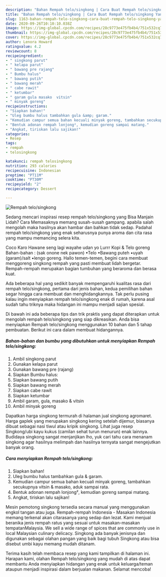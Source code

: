 ```yaml
---
description: "Bahan Rempah telo/singkong | Cara Buat Rempah telo/singkong Yang Lezat Sekali"
title: "Bahan Rempah telo/singkong | Cara Buat Rempah telo/singkong Yang Lezat Sekali"
slug: 1163-bahan-rempah-telo-singkong-cara-buat-rempah-telo-singkong-yang-lezat-sekali
date: 2020-09-26T10:10:10.038Z
image: https://img-global.cpcdn.com/recipes/28c9773e475fb4b4/751x532cq70/rempah-telosingkong-foto-resep-utama.jpg
thumbnail: https://img-global.cpcdn.com/recipes/28c9773e475fb4b4/751x532cq70/rempah-telosingkong-foto-resep-utama.jpg
cover: https://img-global.cpcdn.com/recipes/28c9773e475fb4b4/751x532cq70/rempah-telosingkong-foto-resep-utama.jpg
author: Lenora Howard
ratingvalue: 4.2
reviewcount: 8
recipeingredient:
- " singkong parut"
- " kelapa parut"
- " bawang pre rajang"
- " Bumbu halus"
- " bawang putih"
- " bawang merah"
- " cabe rawit"
- " ketumbar"
- " garam gula masako  vitsin"
- " minyak goreng"
recipeinstructions:
- "Siapkan bahan!"
- "Uleg bumbu halus tambahkan gula &amp; garam."
- "Kemudian campur semua bahan kecuali minyak goreng, tambahkan secukupnya vitsin &amp; masako, aduk sampai rata."
- "Bentuk adonan rempah lonjong², kemudian goreng sampai matang."
- "Angkat, tiriskan lalu sajikan!"
categories:
- Resep
tags:
- rempah
- telosingkong

katakunci: rempah telosingkong 
nutrition: 293 calories
recipecuisine: Indonesian
preptime: "PT11M"
cooktime: "PT30M"
recipeyield: "2"
recipecategory: Dessert

---
```



![Rempah telo/singkong](https://img-global.cpcdn.com/recipes/28c9773e475fb4b4/751x532cq70/rempah-telosingkong-foto-resep-utama.jpg)

Sedang mencari inspirasi resep rempah telo/singkong yang Bisa Manjain Lidah? Cara Memasaknya memang susah-susah gampang. apabila salah mengolah maka hasilnya akan hambar dan bahkan tidak sedap. Padahal rempah telo/singkong yang enak seharusnya punya aroma dan cita rasa yang mampu memancing selera kita.

Coco Karo Hawane seng lagi wayahe udan yo Lurrr Kopi &amp; Telo goreng Bahan-bahan : (sak onone nek pawon) •Telo •Bawang puteh •uyah (garam)/salt •lengo goreng. Hallo temen-temen, begini cara membuat menggoreng singkong rempah yang pasti membuat lidah bergetar. Rempah-rempah merupakan bagian tumbuhan yang beraroma dan berasa kuat.

Ada beberapa hal yang sedikit banyak mempengaruhi kualitas rasa dari rempah telo/singkong, pertama dari jenis bahan, kedua pemilihan bahan segar hingga cara membuat dan menghidangkannya. Tak perlu pusing kalau ingin menyiapkan rempah telo/singkong enak di rumah, karena asal sudah tahu triknya maka hidangan ini mampu menjadi sajian spesial.


Di bawah ini ada beberapa tips dan trik praktis yang dapat diterapkan untuk mengolah rempah telo/singkong yang siap dikreasikan. Anda bisa menyiapkan Rempah telo/singkong menggunakan 10 bahan dan 5 tahap pembuatan. Berikut ini cara dalam membuat hidangannya.

<!--inarticleads1-->

##### Bahan-bahan dan bumbu yang dibutuhkan untuk menyiapkan Rempah telo/singkong:

1. Ambil  singkong parut
1. Gunakan  kelapa parut
1. Gunakan  bawang pre (rajang)
1. Siapkan  Bumbu halus:
1. Siapkan  bawang putih
1. Siapkan  bawang merah
1. Siapkan  cabe rawit
1. Siapkan  ketumbar
1. Ambil  garam, gula, masako &amp; vitsin
1. Ambil  minyak goreng


Dapatkan harga singkong termurah di halaman jual singkong agromaret. Harga gaplek yang merupakan singkong kering setelah dijemur, biasanya dibuat sebagai nasi tiwul atau kripik singkong. Lihat juga resep Singkong/ubi kayu kukus (camilan sehat turun menurun) enak lainnya. Budidaya singkong sangat menjanjikan lho, yuk cari tahu cara menanam singkong agar hasilnya melimpah dan hasilnya ternyata sangat mengejutkan banyak orang. 

<!--inarticleads2-->

##### Cara menyiapkan Rempah telo/singkong:

1. Siapkan bahan!
1. Uleg bumbu halus tambahkan gula &amp; garam.
1. Kemudian campur semua bahan kecuali minyak goreng, tambahkan secukupnya vitsin &amp; masako, aduk sampai rata.
1. Bentuk adonan rempah lonjong², kemudian goreng sampai matang.
1. Angkat, tiriskan lalu sajikan!


Mesin pemotong singkong tersedia secara manual yang menggunakan engkol tangan atau juga. Rempah-rempah Indonesia - Masakan Indonesia memang terkenal akan citarasanya yang sedap dan lezat. Kami menjual beranika jenis rempah ratus yang sesuai untuk masakan-masakan tempatanMalaysia. We sell a wide range of spices that are commonly use in local Malaysian culinary delicacy. Singkong ada banyak jenisnya dan digunakan sebagai olahan pangan yang baik bagi tubuh Singkong atau bisa disebut umbi kayu memang mudah ditanam. 

Terima kasih telah membaca resep yang kami tampilkan di halaman ini. Harapan kami, olahan Rempah telo/singkong yang mudah di atas dapat membantu Anda menyiapkan hidangan yang enak untuk keluarga/teman ataupun menjadi inspirasi dalam berjualan makanan. Selamat mencoba!
